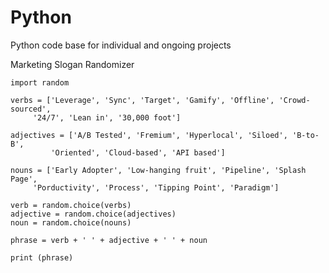 # Python
Python code base for individual and ongoing projects

Marketing Slogan Randomizer

    import random

    verbs = ['Leverage', 'Sync', 'Target', 'Gamify', 'Offline', 'Crowd-sourced',
         '24/7', 'Lean in', '30,000 foot']

    adjectives = ['A/B Tested', 'Fremium', 'Hyperlocal', 'Siloed', 'B-to-B',
             'Oriented', 'Cloud-based', 'API based']

    nouns = ['Early Adopter', 'Low-hanging fruit', 'Pipeline', 'Splash Page',
         'Porductivity', 'Process', 'Tipping Point', 'Paradigm']

    verb = random.choice(verbs)
    adjective = random.choice(adjectives)
    noun = random.choice(nouns)

    phrase = verb + ' ' + adjective + ' ' + noun

    print (phrase)


